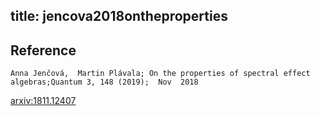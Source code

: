title: jencova2018ontheproperties
---


## Reference

	Anna Jenčová,  Martin Plávala; On the properties of spectral effect algebras;Quantum 3, 148 (2019);  Nov  2018


[arxiv:1811.12407](https://arxiv.org/abs/1811.12407)